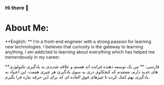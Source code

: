 ### Hi there 👋

# About Me:
**English: ** I'm a front-end engineer with a strong passion for learning new technologies. I believes that curiosity is the gateway to learning anything. I am addicted to learning about everything which has helped me tremendously in my career.

**فارسی:‌ **
من یک توسعه دهنده فرانت اند هستم و علاقه شدیدی به یادگیری تکنولوژی های جدید دارم، معتقدم که کنجکاوی دری به سوی یادگیری هر چیزی هست، این اعتیاد به یادگیری بهم کمک کرده تا چیزهای فوق العاده ای که برای این حرفه نیازه فرا بگیرم.

<!--
**Vahidpro/Vahidpro** is a ✨ _special_ ✨ repository because its `README.md` (this file) appears on your GitHub profile.

Here are some ideas to get you started:

- 🔭 I’m currently working on ...
- 👯 I’m looking to collaborate on ...
- 🤔 I’m looking for help with ...
- 💬 Ask me about ...
- 📫 How to reach me: ...
- 😄 Pronouns: ...
- ⚡ Fun fact: ...
-->
